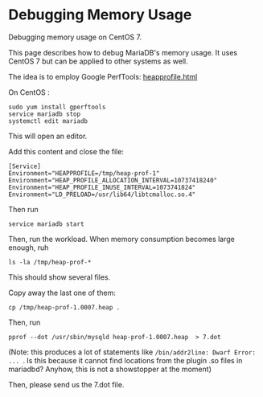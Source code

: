 
# Debugging Memory Usage

Debugging memory usage on CentOS 7.


This page describes how to debug MariaDB's memory usage. It uses CentOS 7 but can be applied to other systems as well.


The idea is to employ Google PerfTools: [heapprofile.html](https://gperftools.github.io/gperftools/heapprofile.html)


On CentOS :


```
sudo yum install gperftools 
service mariadb stop
systemctl edit mariadb
```

This will open an editor.


Add this content and close the file:


```
[Service]
Environment="HEAPPROFILE=/tmp/heap-prof-1"
Environment="HEAP_PROFILE_ALLOCATION_INTERVAL=10737418240"
Environment="HEAP_PROFILE_INUSE_INTERVAL=1073741824"
Environment="LD_PRELOAD=/usr/lib64/libtcmalloc.so.4"
```

Then run


```
service mariadb start
```

Then, run the workload. When memory consumption becomes large enough, ruh


```
ls -la /tmp/heap-prof-*
```

This should show several files.


Copy away the last one of them:


```
cp /tmp/heap-prof-1.0007.heap .
```

Then, run


```
pprof --dot /usr/sbin/mysqld heap-prof-1.0007.heap  > 7.dot
```

(Note: this produces a lot of statements like `/bin/addr2line: Dwarf Error: ... `. Is this because it cannot find locations from the plugin .so files in mariadbd? Anyhow, this is not a showstopper at the moment)


Then, please send us the 7.dot file.

